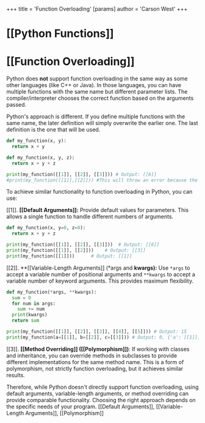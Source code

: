 +++
 title = 'Function Overloading'
[params]
	author = 'Carson West'
+++
# [[Python Functions]]
# [[Function Overloading]] 
Python does **not** support function overloading in the same way as some other languages (like C++ or Java).  In those languages, you can have multiple functions with the same name but different parameter lists.  The compiler/interpreter chooses the correct function based on the arguments passed.

Python's approach is different.  If you define multiple functions with the same name, the later definition will simply overwrite the earlier one.  The last definition is the one that will be used.

```python
def my_function(x, y):
  return x + y

def my_function(x, y, z):
  return x + y + z

print(my_function([[1]], [[2]], [[3]])) # Output: [[6]]
#print(my_function([[1]],[[2]])) #This will throw an error because the first definition is overwritten.
```

To achieve similar functionality to function overloading in Python, you can use:

[[1]]. **[[Default Arguments]]:**  Provide default values for parameters. This allows a single function to handle different numbers of arguments.

```python
def my_function(x, y=0, z=0):
  return x + y + z

print(my_function([[1]], [[2]], [[3]]))  # Output: [[6]]
print(my_function([[1]], [[2]]))    # Output: [[3]]
print(my_function([[1]]))      # Output: [[1]]
```

[[2]]. **[[Variable-Length Arguments]] (*args and **kwargs):** Use `*args` to accept a variable number of positional arguments and `**kwargs` to accept a variable number of keyword arguments. This provides maximum flexibility.

```python
def my_function(*args, **kwargs):
  sum = 0
  for num in args:
    sum += num
  print(kwargs)
  return sum

print(my_function([[1]], [[2]], [[3]], [[4]], [[5]])) # Output: 15
print(my_function(a=[[1]], b=[[2]], c=[[3]])) # Output: 0, {'a': [[1]], 'b': [[2]], 'c': [[3]]}

```

[[3]]. **[[Method Overriding]] ([[Polymorphism]])**: If working with classes and inheritance, you can override methods in subclasses to provide different implementations for the same method name. This is a form of polymorphism, not strictly function overloading, but it achieves similar results.


Therefore, while Python doesn't directly support function overloading, using default arguments, variable-length arguments, or method overriding can provide comparable functionality.  Choosing the right approach depends on the specific needs of your program. [[Default Arguments]], [[Variable-Length Arguments]], [[Polymorphism]]
